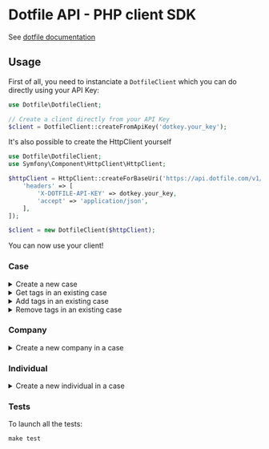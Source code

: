 # Dotfile API - PHP client SDK

See [dotfile documentation](https://docs.dotfile.com/reference/getting-started-1)

## Usage

First of all, you need to instanciate a `DotfileClient` which you can do directly using your API Key:

```php
use Dotfile\DotfileClient;

// Create a client directly from your API Key
$client = DotfileClient::createFromApiKey('dotkey.your_key');
```

It's also possible to create the HttpClient yourself

```php
use Dotfile\DotfileClient;
use Symfony\Component\HttpClient\HttpClient;

$httpClient = HttpClient::createForBaseUri('https://api.dotfile.com/v1/', [
    'headers' => [
        'X-DOTFILE-API-KEY' => dotkey.your_key,
        'accept' => 'application/json',
    ],
]);

$client = new DotfileClient($httpClient);
```

You can now use your client!

### Case

<details>

<summary>Create a new case</summary>

```php
use Dotfile\Model\Case\CaseCreated;
use Dotfile\Model\Case\CaseCreateInput;

$input = new CaseCreateInput();
$input->name = 'This is a new case.';

$caseCreated = $client->case->create($input); // Returns an instance of CaseCreated

echo $caseCreated->name; // Display "This is a new case."
```

See [dotfile documentation](https://docs.dotfile.com/reference/case-create-one).
</details>

<details>

<summary>Get tags in an existing case</summary>

```php
use Dotfile\Model\Case\CaseTags;

$caseId = '39cbd6d5-4da5-4d94-ae71-84895c5e552a';

$caseTags = $client->case->getTags($caseId); // Returns an instance of CaseTags

echo count($caseTags); // Display 0 if there is no tag
echo $caseTags->tags[0]->label; // Display label of the first tag if there is at least one
```
See [dotfile documentation](https://docs.dotfile.com/reference/case-tag-get-case-tags)
</details>

<details>

<summary>Add tags in an existing case</summary>

```php
use Dotfile\Model\Case\CaseTags;

$caseId = '39cbd6d5-4da5-4d94-ae71-84895c5e552a';
$tags = ['A faire'];

$caseTags = $client->case->addTags($caseId, $tags); // Returns an instance of CaseTags

echo $caseTags->tags[0]->label'; // Display "A faire"
```
See [dotfile documentation](https://docs.dotfile.com/reference/case-tag-create-case-tags)
</details>

<details>

<summary>Remove tags in an existing case</summary>

```php
use Dotfile\Model\Case\CaseTags;

$caseId = '39cbd6d5-4da5-4d94-ae71-84895c5e552a';
$tags = ['A faire'];

$caseTags = $client->case->removeTags($caseId, $tags); // Returns an instance of CaseTags

echo count($caseTags); // Display 0 if there was one tag
echo $caseTags->tags[0]->label; // Display one remaining tag's label if there was more than one
```
See [dotfile documentation](https://docs.dotfile.com/reference/case-tag-delete-case-tags)
</details>

### Company

<details>

<summary>Create a new company in a case</summary>

```php
use Dotfile\Model\Company\Company;
use Dotfile\Model\Company\CompanyCreateInput;

$input = new CompanyCreateInput();
$input->caseId = 'id-of-the-case';
$input->name = 'This is a new company.';
$input->registrationNumber = '02513194000022';
$input->country = 'FR';

$company = $client->company->create($input); // Returns an instance of Company

echo $company->name; // Display "This is a new company."
```

See [dotfile documentation](https://docs.dotfile.com/reference/company-create-one).

</details>

### Individual

<details>

<summary>Create a new individual in a case</summary>

```php
use Dotfile\Model\Individual\Individual;
use Dotfile\Model\Individual\IndividualCreateInput;

$input = new IndividualCreateInput();
$input->caseId = 'id-of-the-case';
$input->roles = [Role::Shareholder];
$input->firstName = 'Rosa';
$input->lastName = 'Parks';

$individual = $client->individual->create($input); // Returns an instance of Individual

echo $individual->firstName; // Display "Rosa"
echo $individual->lastName; // Display "Parks"
```

See [dotfile documentation](https://docs.dotfile.com/reference/individual-create-one).

</details>

### Tests

To launch all the tests:

```php
make test
```
